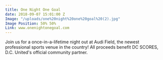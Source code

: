 ```yaml
---
title: One Night One Goal
date: 2018-09-07 15:01:00 Z
Image: "/uploads/one%20night%20one%20goal%20(2).jpg"
Image Position: 50% 50%
Link: www.onenightonegoal.com
---
```


Join us for a once-in-a-lifetime night out at Audi Field, the newest professional sports venue in the country! All proceeds benefit DC SCORES, D.C. United's official community partner.